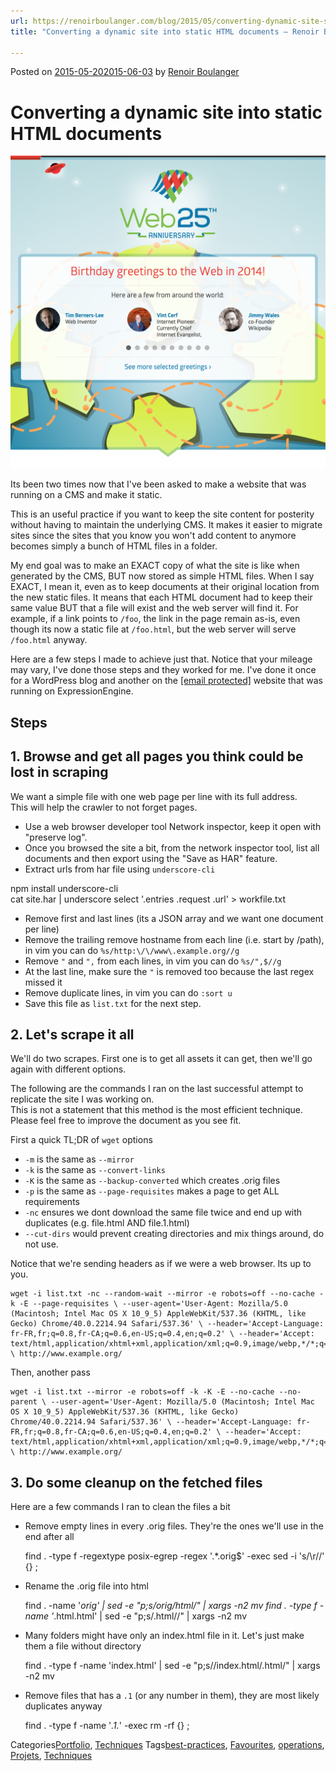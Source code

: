 ```yaml
---
url: https://renoirboulanger.com/blog/2015/05/converting-dynamic-site-static-copy/
title: "Converting a dynamic site into static HTML documents – Renoir Boulanger"

---
```


Posted on [2015-05-202015-06-03][0] by [Renoir Boulanger][1]

# Converting a dynamic site into static HTML documents 

![](./5f7e9463f96f333c721775646094148ca3d604b8.png)

Its been two times now that I've been asked to make a website that was running on a CMS and make it static. 

This is an useful practice if you want to keep the site content for posterity without having to maintain the underlying CMS. It makes it easier to migrate sites since the sites that you know you won't add content to anymore becomes simply a bunch of HTML files in a folder. 

My end goal was to make an EXACT copy of what the site is like when generated by the CMS, BUT now stored as simple HTML files. When I say EXACT, I mean it, even as to keep documents at their original location from the new static files. It means that each HTML document had to keep their same value BUT that a file will exist and the web server will find it. For example, if a link points to `/foo`, the link in the page remain as-is, even though its now a static file at `/foo.html`, but the web server will serve `/foo.html` anyway. 

Here are a few steps I made to achieve just that. Notice that your mileage may vary, I've done those steps and they worked for me. I've done it once for a WordPress blog and another on the [\[email protected\]][2] website that was running on ExpressionEngine. 

## Steps 

## 1\. Browse and get all pages you think could be lost in scraping 

We want a simple file with one web page per line with its full address.  
This will help the crawler to not forget pages. 

* Use a web browser developer tool Network inspector, keep it open with "preserve log". 
* Once you browsed the site a bit, from the network inspector tool, list all documents and then export using the "Save as HAR" feature. 
* Extract urls from har file using `underscore-cli` 

npm install underscore-cli  
cat site.har | underscore select '.entries .request .url' \> workfile.txt 
* Remove first and last lines (its a JSON array and we want one document per line) 
* Remove the trailing remove hostname from each line (i.e. start by /path), in vim you can do `%s/http:\/\/www\.example.org//g` 
* Remove `"` and `",` from each lines, in vim you can do `%s/",$//g` 
* At the last line, make sure the `"` is removed too because the last regex missed it 
* Remove duplicate lines, in vim you can do `:sort u` 
* Save this file as `list.txt` for the next step. 

## 2\. Let's scrape it all 

We'll do two scrapes. First one is to get all assets it can get, then we'll go again with different options. 

The following are the commands I ran on the last successful attempt to replicate the site I was working on.  
This is not a statement that this method is the most efficient technique.  
Please feel free to improve the document as you see fit. 

First a quick TL;DR of `wget` options 

* `-m` is the same as `--mirror` 
* `-k` is the same as `--convert-links` 
* `-K` is the same as `--backup-converted` which creates .orig files 
* `-p` is the same as `--page-requisites` makes a page to get ALL requirements 
* `-nc` ensures we dont download the same file twice and end up with duplicates (e.g. file.html AND file.1.html) 
* `--cut-dirs` would prevent creating directories and mix things around, do not use. 

Notice that we're sending headers as if we were a web browser. Its up to you. 
    
    wget -i list.txt -nc --random-wait --mirror -e robots=off --no-cache -k -E --page-requisites \ --user-agent='User-Agent: Mozilla/5.0 (Macintosh; Intel Mac OS X 10_9_5) AppleWebKit/537.36 (KHTML, like Gecko) Chrome/40.0.2214.94 Safari/537.36' \ --header='Accept-Language: fr-FR,fr;q=0.8,fr-CA;q=0.6,en-US;q=0.4,en;q=0.2' \ --header='Accept: text/html,application/xhtml+xml,application/xml;q=0.9,image/webp,*/*;q=0.8' \ http://www.example.org/ 

Then, another pass 
    
    wget -i list.txt --mirror -e robots=off -k -K -E --no-cache --no-parent \ --user-agent='User-Agent: Mozilla/5.0 (Macintosh; Intel Mac OS X 10_9_5) AppleWebKit/537.36 (KHTML, like Gecko) Chrome/40.0.2214.94 Safari/537.36' \ --header='Accept-Language: fr-FR,fr;q=0.8,fr-CA;q=0.6,en-US;q=0.4,en;q=0.2' \ --header='Accept: text/html,application/xhtml+xml,application/xml;q=0.9,image/webp,*/*;q=0.8' \ http://www.example.org/ 

## 3\. Do some cleanup on the fetched files 

Here are a few commands I ran to clean the files a bit 

* Remove empty lines in every .orig files. They're the ones we'll use in the end after all 
    
    find . -type f -regextype posix-egrep -regex '.*\.orig$' -exec sed -i 's/\r//' {} \; 

* Rename the .orig file into html 
    
    find . -name '*orig' | sed -e "p;s/orig/html/" | xargs -n2 mv find . -type f -name '*\.html\.html' | sed -e "p;s/\.html//" | xargs -n2 mv 

* Many folders might have only an index.html file in it. Let's just make them a file without directory 
    
    find . -type f -name 'index.html' | sed -e "p;s/\/index\.html/.html/" | xargs -n2 mv 

* Remove files that has a `.1` (or any number in them), they are most likely duplicates anyway 
    
    find . -type f -name '*\.1\.*' -exec rm -rf {} \; 

Categories[Portfolio][3], [Techniques][4] Tags[best-practices][5], [Favourites][6], [operations][7], [Projets][8], [Techniques][9] 

[0]: https://renoirboulanger.com/blog/2015/05/converting-dynamic-site-static-copy/
[1]: https://renoirboulanger.com/blog/author/renoirb/
[2]: http://www.webat25.org/
[3]: https://renoirboulanger.com/blog/category/portfolio/
[4]: https://renoirboulanger.com/blog/category/techniques/
[5]: https://renoirboulanger.com/blog/tag/best-practices/
[6]: https://renoirboulanger.com/blog/tag/favourites/
[7]: https://renoirboulanger.com/blog/tag/operations/
[8]: https://renoirboulanger.com/blog/tag/projets/
[9]: https://renoirboulanger.com/blog/tag/techniques/
